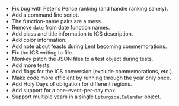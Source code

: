 * Fix bug with Peter's Pence ranking (and handle ranking sanely).
* Add a command line script.
* The function-name pairs are a mess.
* Remove `date` from date function names.
* Add class and title information to ICS description.
* Add color information.
* Add note about feasts during Lent becoming commemorations.
* Fix the ICS writing to file.
* Monkey patch the JSON files to a test object during tests.
* Add more tests.
* Add flags for the ICS conversion (exclude commemorations, etc.).
* Make code more efficient by running through the year only once.
* Add Holy Days of obligation for different regions.
* Add support for a one-event-per-day max.
* Support multiple years in a single `LiturgicalCalendar` object.
